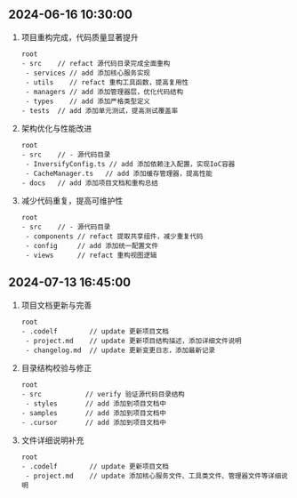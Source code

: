 ## 2024-06-16 10:30:00

1. 项目重构完成，代码质量显著提升
   ```
   root
   - src    // refact 源代码目录完成全面重构
    - services // add 添加核心服务实现
    - utils    // refact 重构工具函数，提高复用性
    - managers // add 添加管理器层，优化代码结构
    - types    // add 添加严格类型定义
   - tests  // add 添加单元测试，提高测试覆盖率
   ```

2. 架构优化与性能改进
   ```
   root
   - src    // - 源代码目录  
    - InversifyConfig.ts // add 添加依赖注入配置，实现IoC容器
    - CacheManager.ts   // add 添加缓存管理器，提高性能
   - docs   // add 添加项目文档和重构总结
   ```

3. 减少代码重复，提高可维护性
   ```
   root
   - src    // - 源代码目录
    - components // refact 提取共享组件，减少重复代码
    - config     // add 添加统一配置文件
    - views      // refact 重构视图逻辑
   ```

## 2024-07-13 16:45:00

1. 项目文档更新与完善
   ```
   root
   - .codelf        // update 更新项目文档
    - project.md    // update 更新项目结构描述，添加详细文件说明
    - changelog.md  // update 更新变更日志，添加最新记录
   ```

2. 目录结构校验与修正
   ```
   root
   - src           // verify 验证源代码目录结构
    - styles       // add 添加到项目文档中
   - samples       // add 添加到项目文档中
   - .cursor       // add 添加到项目文档中
   ```

3. 文件详细说明补充
   ```
   root
   - .codelf        // update 更新项目文档
    - project.md    // update 添加核心服务文件、工具类文件、管理器文件等详细说明
   ```